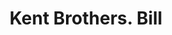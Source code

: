 ---
doi: 10.7916/D82C0922
date_other: '1866'
date_other_textual: '1866'
form: printed ephemera
genre:
- Invoices
name:
- Kent Brothers
object_in_context_url: https://biggert.cul.columbia.edu/items/view/ave_biggert_00923
subject_hierarchical_geographic:
- Jamestown, New York, United States
subject_name:
- Kent Brothers
title: Kent Brothers. Bill
sort_title: Kent Brothers. Bill
call_number: ave_biggert_00923
coordinates:
- 42.095555555555556,-79.23861111111111
pid: ave_biggert_00923
identifiers: ave_biggert_00923
thumbnail: https://derivativo-1.library.columbia.edu/iiif/2/ldpd:345884/full/!256,256/0/native.jpg
permalink: /biggert/ave_biggert_00923/
layout: iiif-image-page
---